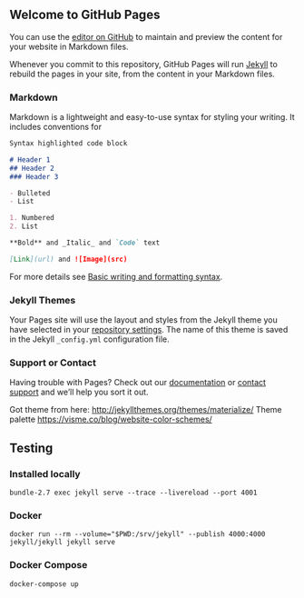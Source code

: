 ## Welcome to GitHub Pages

You can use the [editor on GitHub](https://github.com/MvtinaPwn/mvtinapwn.github.io/edit/main/README.md) to maintain and preview the content for your website in Markdown files.

Whenever you commit to this repository, GitHub Pages will run [Jekyll](https://jekyllrb.com/) to rebuild the pages in your site, from the content in your Markdown files.

### Markdown

Markdown is a lightweight and easy-to-use syntax for styling your writing. It includes conventions for

```markdown
Syntax highlighted code block

# Header 1
## Header 2
### Header 3

- Bulleted
- List

1. Numbered
2. List

**Bold** and _Italic_ and `Code` text

[Link](url) and ![Image](src)
```

For more details see [Basic writing and formatting syntax](https://docs.github.com/en/github/writing-on-github/getting-started-with-writing-and-formatting-on-github/basic-writing-and-formatting-syntax).

### Jekyll Themes

Your Pages site will use the layout and styles from the Jekyll theme you have selected in your [repository settings](https://github.com/MvtinaPwn/mvtinapwn.github.io/settings/pages). The name of this theme is saved in the Jekyll `_config.yml` configuration file.

### Support or Contact

Having trouble with Pages? Check out our [documentation](https://docs.github.com/categories/github-pages-basics/) or [contact support](https://support.github.com/contact) and we’ll help you sort it out.


Got theme from here: http://jekyllthemes.org/themes/materialize/
Theme palette https://visme.co/blog/website-color-schemes/


## Testing 

### Installed locally
`bundle-2.7 exec jekyll serve --trace --livereload --port 4001`

### Docker
`docker run --rm --volume="$PWD:/srv/jekyll" --publish 4000:4000 jekyll/jekyll jekyll serve`

### Docker Compose
`docker-compose up`

